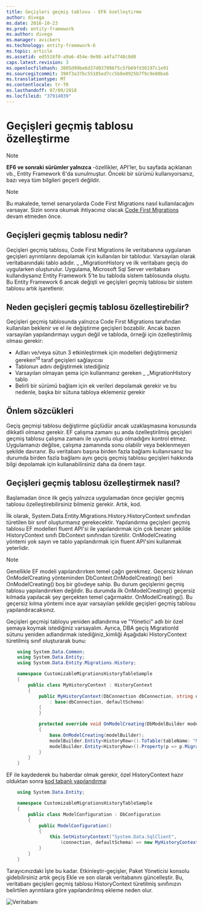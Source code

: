 ```yaml
---
title: Geçişleri geçmiş tablosu - EF6 özelleştirme
author: divega
ms.date: 2016-10-23
ms.prod: entity-framework
ms.author: divega
ms.manager: avickers
ms.technology: entity-framework-6
ms.topic: article
ms.assetid: ed5518f0-a9a6-454e-9e98-a4fa7748c8d0
caps.latest.revision: 3
ms.openlocfilehash: 3805d99be6d37d037096f5c5fb69fd30197c1e91
ms.sourcegitcommit: 390f3a37bc55105ed7cc5b0e0925b7f9c9e80ba6
ms.translationtype: MT
ms.contentlocale: tr-TR
ms.lasthandoff: 07/09/2018
ms.locfileid: "37914039"
---
```

# <a name="customizing-the-migrations-history-table"></a>Geçişleri geçmiş tablosu özelleştirme
> [!NOTE]
> **EF6 ve sonraki sürümler yalnızca** -özellikler, API'ler, bu sayfada açıklanan vb., Entity Framework 6'da sunulmuştur. Önceki bir sürümü kullanıyorsanız, bazı veya tüm bilgileri geçerli değildir.

> [!NOTE]
> Bu makalede, temel senaryolarda Code First Migrations nasıl kullanılacağını varsayar. Sizin sonra okumak ihtiyacınız olacak [Code First Migrations](~/ef6/modeling/code-first/migrations/index.md) devam etmeden önce.

## <a name="what-is-migrations-history-table"></a>Geçişleri geçmiş tablosu nedir?

Geçişleri geçmiş tablosu, Code First Migrations ile veritabanına uygulanan geçişleri ayrıntılarını depolamak için kullanılan bir tablodur. Varsayılan olarak veritabanındaki tablo adıdır. \_ \_MigrationHistory ve ilk veritabanı geçiş do uygularken oluşturulur. Uygulama, Microsoft Sql Server veritabanı kullandıysanız Entity Framework 5'te bu tabloda sistem tablosunda oluştu. Bu Entity Framework 6 ancak değişti ve geçişleri geçmiş tablosu bir sistem tablosu artık işaretlenir.

## <a name="why-customize-migrations-history-table"></a>Neden geçişleri geçmiş tablosu özelleştirebilir?

Geçişleri geçmiş tablosunda yalnızca Code First Migrations tarafından kullanılan beklenir ve el ile değiştirme geçişleri bozabilir. Ancak bazen varsayılan yapılandırmayı uygun değil ve tabloda, örneği için özelleştirilmiş olması gerekir:

-   Adları ve/veya sütun 3 etkinleştirmek için modelleri değiştirmeniz gereken<sup>rd</sup> taraf geçişleri sağlayıcısı
-   Tablonun adını değiştirmek istediğiniz
-   Varsayılan olmayan şema için kullanmanız gereken \_ \_MigrationHistory tablo
-   Belirli bir sürümü bağlam için ek verileri depolamak gerekir ve bu nedenle, başka bir sütuna tabloya eklemeniz gerekir

## <a name="words-of-precaution"></a>Önlem sözcükleri

Geçiş geçmişi tablosu değiştirme güçlüdür ancak uzaklaşmasına konusunda dikkatli olmanız gerekir. EF çalışma zamanı şu anda özelleştirilmiş geçişleri geçmiş tablosu çalışma zamanı ile uyumlu olup olmadığını kontrol etmez. Uygulamanızı değilse, çalışma zamanında sonu olabilir veya beklenmeyen şekilde davranır. Bu veritabanı başına birden fazla bağlamı kullanırsanız bu durumda birden fazla bağlamı aynı geçiş geçmiş tablosu geçişleri hakkında bilgi depolamak için kullanabilirsiniz daha da önem taşır.

## <a name="how-to-customize-migrations-history-table"></a>Geçişleri geçmiş tablosu özelleştirmek nasıl?

Başlamadan önce ilk geçiş yalnızca uygulamadan önce geçişler geçmiş tablosu özelleştirebilirsiniz bilmeniz gerekir. Artık, kod.

İlk olarak, System.Data.Entity.Migrations.History.HistoryContext sınıfından türetilen bir sınıf oluşturmanız gerekecektir. Yapılandırma geçişleri geçmiş tablosu EF modelleri fluent API'si ile yapılandırmak için çok benzer şekilde HistoryContext sınıfı DbContext sınıfından türetilir. OnModelCreating yöntemi yok sayın ve tablo yapılandırmak için fluent API'sini kullanmak yeterlidir.

>[!NOTE]
> Genellikle EF modeli yapılandırırken temel çağrı gerekmez. Geçersiz kılınan OnModelCreating yönteminden DbContext.OnModelCreating() beri OnModelCreating() boş bir gövdeye sahip. Bu durum geçişlerini geçmiş tablosu yapılandırırken değildir. Bu durumda ilk OnModelCreating() geçersiz kılmada yapılacak şey gerçekten temel çağırmaktır. OnModelCreating(). Bu geçersiz kılma yöntemi ince ayar varsayılan şekilde geçişleri geçmiş tablosu yapılandıracaksınız.

Geçişleri geçmişi tabloyu yeniden adlandırma ve "Yönetici" adlı bir özel şemaya koymak istediğiniz varsayalım. Ayrıca, DBA geçiş MigrationId sütunu yeniden adlandırmak istediğiniz\_kimliği  Aşağıdaki HistoryContext türetilmiş sınıf oluşturarak bunu:

``` csharp
    using System.Data.Common;
    using System.Data.Entity;
    using System.Data.Entity.Migrations.History;

    namespace CustomizableMigrationsHistoryTableSample
    {
        public class MyHistoryContext : HistoryContext
        {
            public MyHistoryContext(DbConnection dbConnection, string defaultSchema)
                : base(dbConnection, defaultSchema)
            {
            }

            protected override void OnModelCreating(DbModelBuilder modelBuilder)
            {
                base.OnModelCreating(modelBuilder);
                modelBuilder.Entity<HistoryRow>().ToTable(tableName: "MigrationHistory", schemaName: "admin");
                modelBuilder.Entity<HistoryRow>().Property(p => p.MigrationId).HasColumnName("Migration_ID");
            }
        }
    }
```

EF ile kaydederek bu haberdar olmak gerekir, özel HistoryContext hazır olduktan sonra [kod tabanlı yapılandırma](http://msdn.com/data/jj680699):

``` csharp
    using System.Data.Entity;

    namespace CustomizableMigrationsHistoryTableSample
    {
        public class ModelConfiguration : DbConfiguration
        {
            public ModelConfiguration()
            {
                this.SetHistoryContext("System.Data.SqlClient",
                    (connection, defaultSchema) => new MyHistoryContext(connection, defaultSchema));
            }
        }
    }
```

Tarayıcınızdaki İşte bu kadar. Etkinleştir-geçişler, Paket Yöneticisi konsolu gidebilirsiniz artık geçiş Ekle ve son olarak veritabanını güncelleştir. Bu, veritabanı geçişleri geçmiş tablosu HistoryContext türetilmiş sınıfınızın belirtilen ayrıntılara göre yapılandırılmış ekleme neden olur.

![Veritabanı](~/ef6/media/database.png)

